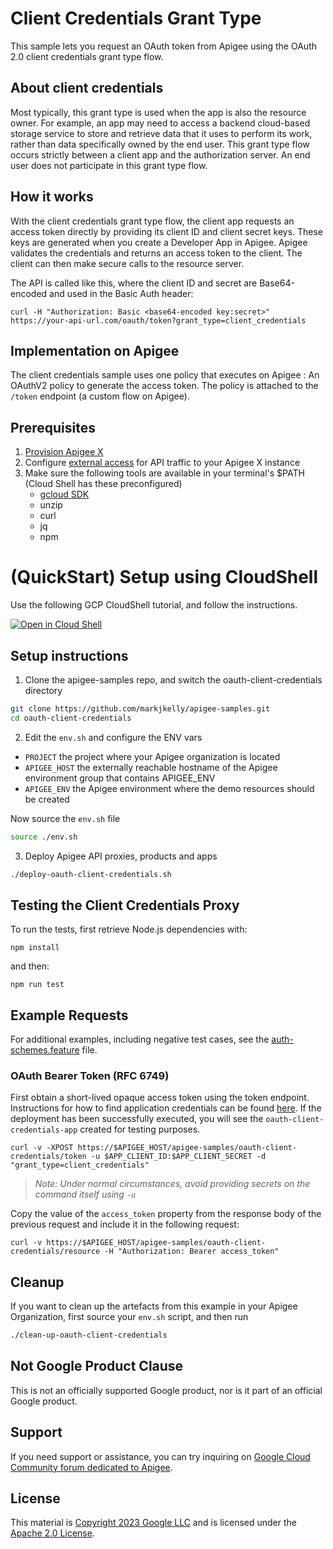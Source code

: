 # Client Credentials Grant Type

This sample lets you request an OAuth token from Apigee using the OAuth 2.0 client credentials grant type flow. 

## About client credentials

Most typically, this grant type is used when the app is also the resource owner. For example, an app may need to access a backend cloud-based storage service to store and retrieve data that it uses to perform its work, rather than data specifically owned by the end user. This grant type flow occurs strictly between a client app and the authorization server. An end user does not participate in this grant type flow. 

## How it works

With the client credentials grant type flow, the client app requests an access token directly by providing its client ID and client secret keys. These keys are generated when you create a Developer App in Apigee. Apigee validates the credentials and returns an access token to the client. The client can then make secure calls to the resource server.

The API is called like this, where the client ID and secret are Base64-encoded and used in the Basic Auth header:

```
curl -H "Authorization: Basic <base64-encoded key:secret>" https://your-api-url.com/oauth/token?grant_type=client_credentials
```

## Implementation on Apigee 

The client credentials sample uses one policy that executes on Apigee : An OAuthV2 policy to generate the access token. The policy is attached to the `/token` endpoint (a custom flow on Apigee). 

## Prerequisites
1. [Provision Apigee X](https://cloud.google.com/apigee/docs/api-platform/get-started/provisioning-intro)
2. Configure [external access](https://cloud.google.com/apigee/docs/api-platform/get-started/configure-routing#external-access) for API traffic to your Apigee X instance
3. Make sure the following tools are available in your terminal's $PATH (Cloud Shell has these preconfigured)
    * [gcloud SDK](https://cloud.google.com/sdk/docs/install)
    * unzip
    * curl
    * jq
    * npm
# (QuickStart) Setup using CloudShell

Use the following GCP CloudShell tutorial, and follow the instructions.

[![Open in Cloud Shell](https://gstatic.com/cloudssh/images/open-btn.png)](https://ssh.cloud.google.com/cloudshell/open?cloudshell_git_repo=https://github.com/markjkelly/apigee-samples&cloudshell_git_branch=main&cloudshell_workspace=.&cloudshell_tutorial=oauth-client-credentials/docs/cloudshell-tutorial.md)

## Setup instructions

1. Clone the apigee-samples repo, and switch the oauth-client-credentials directory


```bash
git clone https://github.com/markjkelly/apigee-samples.git
cd oauth-client-credentials
```

2. Edit the `env.sh` and configure the ENV vars

* `PROJECT` the project where your Apigee organization is located
* `APIGEE_HOST` the externally reachable hostname of the Apigee environment group that contains APIGEE_ENV
* `APIGEE_ENV` the Apigee environment where the demo resources should be created

Now source the `env.sh` file

```bash
source ./env.sh
```

3. Deploy Apigee API proxies, products and apps

```bash
./deploy-oauth-client-credentials.sh
```

## Testing the Client Credentials Proxy
To run the tests, first retrieve Node.js dependencies with:
```
npm install
```
and then:
```
npm run test
```

## Example Requests
For additional examples, including negative test cases,
see the [auth-schemes.feature](./test/integration/features/oauth-client-credentials.feature) file.

### OAuth Bearer Token (RFC 6749)
First obtain a short-lived opaque access token using the token endpoint. Instructions for how to find
application credentials can be found [here](https://cloud.google.com/apigee/docs/api-platform/publish/creating-apps-surface-your-api#view-api-key).
If the deployment has been successfully executed, you will see the `oauth-client-credentials-app` created for testing purposes.
```
curl -v -XPOST https://$APIGEE_HOST/apigee-samples/oauth-client-credentials/token -u $APP_CLIENT_ID:$APP_CLIENT_SECRET -d "grant_type=client_credentials"
```
> _Note: Under normal circumstances, avoid providing secrets on the command itself using `-u`_

Copy the value of the `access_token` property from the response body of the previous request and include it in the following request:
```
curl -v https://$APIGEE_HOST/apigee-samples/oauth-client-credentials/resource -H "Authorization: Bearer access_token"
```

## Cleanup

If you want to clean up the artefacts from this example in your Apigee Organization, first source your `env.sh` script, and then run

```bash
./clean-up-oauth-client-credentials
```

## Not Google Product Clause

This is not an officially supported Google product, nor is it part of an
official Google product.

## Support

If you need support or assistance, you can try inquiring on [Google Cloud Community
forum dedicated to Apigee](https://www.googlecloudcommunity.com/gc/Apigee/bd-p/cloud-apigee).

## License

This material is [Copyright 2023 Google LLC](./NOTICE)
and is licensed under the [Apache 2.0 License](LICENSE).